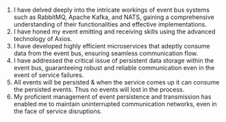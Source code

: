 1. I have delved deeply into the intricate workings of event bus systems such as RabbitMQ, Apache Kafka, and NATS, gaining a comprehensive understanding of their functionalities and effective implementations.
2. I have honed my event emitting and receiving skills using the advanced technology of Axios.
3. I have developed highly efficient microservices that adeptly consume data from the event bus, ensuring seamless communication flow.
4. I have addressed the critical issue of persistent data storage within the event bus, guaranteeing robust and reliable communication even in the event of service failures.
5. All events will be persisted & when the service comes up it can consume the persisted events. Thus no events will lost in the process.
6. My proficient management of event persistence and transmission has enabled me to maintain uninterrupted communication networks, even in the face of service disruptions.